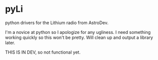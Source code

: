 # pyLi
python drivers for the Lithium radio from AstroDev.

I'm a novice at python so I apologize for any ugliness.  I need something working quickly so this won't be pretty.  Will clean up and output a library later.

THIS IS IN DEV, so not functional yet.
